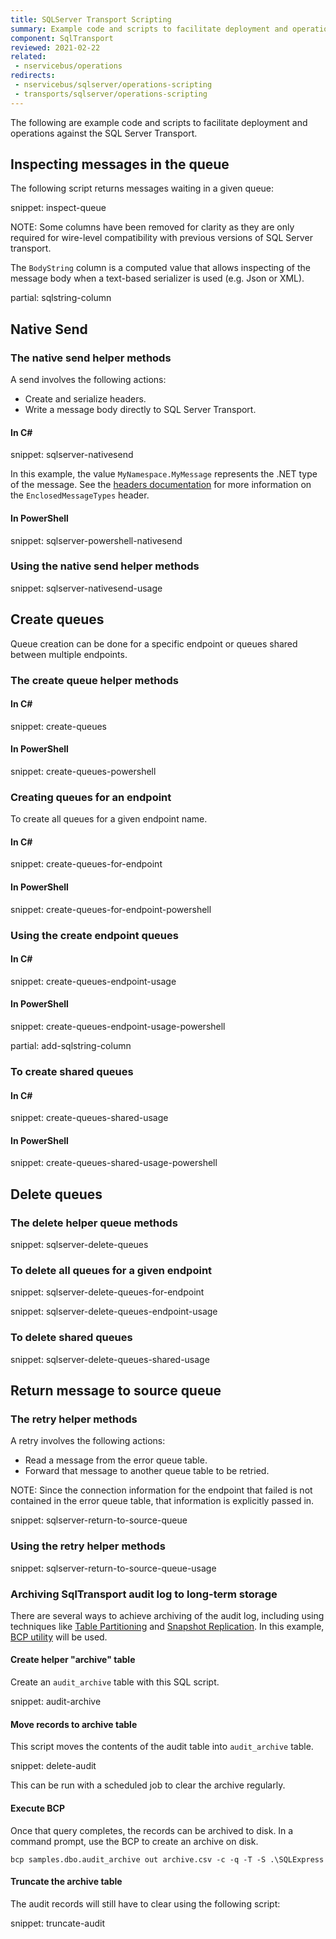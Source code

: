 ```yaml
---
title: SQLServer Transport Scripting
summary: Example code and scripts to facilitate deployment and operational actions against the SQLServer Transport.
component: SqlTransport
reviewed: 2021-02-22
related:
 - nservicebus/operations
redirects:
 - nservicebus/sqlserver/operations-scripting
 - transports/sqlserver/operations-scripting
---
```


The following are example code and scripts to facilitate deployment and operations against the SQL Server Transport.

## Inspecting messages in the queue

The following script returns messages waiting in a given queue:

snippet: inspect-queue

NOTE: Some columns have been removed for clarity as they are only required for wire-level compatibility with previous versions of SQL Server transport.

The `BodyString` column is a computed value that allows inspecting of the message body when a text-based serializer is used (e.g. Json or XML).

partial: sqlstring-column

## Native Send

### The native send helper methods

A send involves the following actions:

 * Create and serialize headers.
 * Write a message body directly to SQL Server Transport.

#### In C&#35;

snippet: sqlserver-nativesend

In this example, the value `MyNamespace.MyMessage` represents the .NET type of the message. See the [headers documentation](/nservicebus/messaging/headers.md) for more information on the `EnclosedMessageTypes` header.

#### In PowerShell

snippet: sqlserver-powershell-nativesend

### Using the native send helper methods

snippet: sqlserver-nativesend-usage

## Create queues

Queue creation can be done for a specific endpoint or queues shared between multiple endpoints.

### The create queue helper methods

#### In C&#35;

snippet: create-queues

#### In PowerShell

snippet: create-queues-powershell

### Creating queues for an endpoint

To create all queues for a given endpoint name.

#### In C&#35;

snippet: create-queues-for-endpoint

#### In PowerShell

snippet: create-queues-for-endpoint-powershell

### Using the create endpoint queues

#### In C&#35;

snippet: create-queues-endpoint-usage

#### In PowerShell

snippet: create-queues-endpoint-usage-powershell

partial: add-sqlstring-column

### To create shared queues

#### In C&#35;

snippet: create-queues-shared-usage

#### In PowerShell

snippet: create-queues-shared-usage-powershell

## Delete queues

### The delete helper queue methods

snippet: sqlserver-delete-queues

### To delete all queues for a given endpoint

snippet: sqlserver-delete-queues-for-endpoint

snippet: sqlserver-delete-queues-endpoint-usage

### To delete shared queues

snippet: sqlserver-delete-queues-shared-usage

## Return message to source queue

### The retry helper methods

A retry involves the following actions:

 * Read a message from the error queue table.
 * Forward that message to another queue table to be retried.

NOTE: Since the connection information for the endpoint that failed is not contained in the error queue table, that information is explicitly passed in.

snippet: sqlserver-return-to-source-queue

### Using the retry helper methods

snippet: sqlserver-return-to-source-queue-usage

### Archiving SqlTransport audit log to long-term storage

There are several ways to achieve archiving of the audit log, including using techniques like [Table Partitioning](https://docs.microsoft.com/en-us/sql/relational-databases/partitions/create-partitioned-tables-and-indexes) and [Snapshot Replication](https://docs.microsoft.com/en-us/sql/relational-databases/replication/snapshot-replication). In this example, [BCP utility](https://docs.microsoft.com/en-us/sql/tools/bcp-utility) will be used.

#### Create helper "archive" table

Create an `audit_archive` table with this SQL script.

snippet: audit-archive

#### Move records to archive table

This script moves the contents of the audit table into `audit_archive` table.

snippet: delete-audit

This can be run with a scheduled job to clear the archive regularly.

#### Execute BCP

Once that query completes, the records can be archived to disk. In a command prompt, use the BCP to create an archive on disk.

```dos
bcp samples.dbo.audit_archive out archive.csv -c -q -T -S .\SQLExpress
```

#### Truncate the archive table

The audit records will still have to clear using the following script:

snippet: truncate-audit